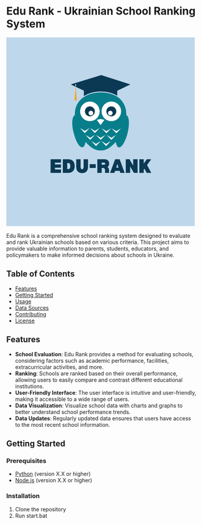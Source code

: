 # Edu Rank - Ukrainian School Ranking System

![Edu Rank Logo](./client/public/logo.png)

Edu Rank is a comprehensive school ranking system designed to evaluate and rank Ukrainian schools based on various criteria. This project aims to provide valuable information to parents, students, educators, and policymakers to make informed decisions about schools in Ukraine.

## Table of Contents
- [Features](#features)
- [Getting Started](#getting-started)
- [Usage](#usage)
- [Data Sources](#data-sources)
- [Contributing](#contributing)
- [License](#license)

## Features
- **School Evaluation**: Edu Rank provides a method for evaluating schools, considering factors such as academic performance, facilities, extracurricular activities, and more.
- **Ranking**: Schools are ranked based on their overall performance, allowing users to easily compare and contrast different educational institutions.
- **User-Friendly Interface**: The user interface is intuitive and user-friendly, making it accessible to a wide range of users.
- **Data Visualization**: Visualize school data with charts and graphs to better understand school performance trends.
- **Data Updates**: Regularly updated data ensures that users have access to the most recent school information.

## Getting Started

### Prerequisites
- [Python](https://www.python.org/) (version X.X or higher)
- [Node.js](https://nodejs.org) (version X.X or higher)

### Installation
1. Clone the repository
2. Run start.bat

